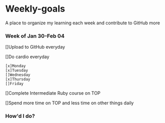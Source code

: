 # Weekly-goals
A place to organize my learning each week and contribute to GitHub more

### Week of Jan 30-Feb 04

[]Upload to GitHub everyday

[]Do cardio everyday

    [x]Monday
    [x]Tuesday
    []Wednesday
    [x]Thursday
    []Friday

[]Complete Intermediate Ruby course on TOP

[]Spend more time on TOP and less time on other things daily

### How'd I do?

